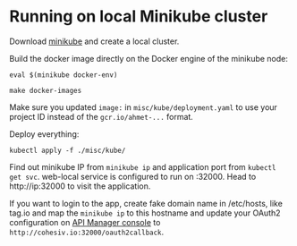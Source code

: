 # Running on local Minikube cluster

Download [minikube](https://github.com/kubernetes/minikube/) and create a local
cluster.

Build the docker image directly on the Docker engine of the minikube node:

    eval $(minikube docker-env)

    make docker-images

Make sure you updated `image:` in `misc/kube/deployment.yaml` to use your
project ID instead of the `gcr.io/ahmet-...` format.

Deploy everything:

    kubectl apply -f ./misc/kube/   

Find out minikube IP from `minikube ip` and application port from `kubectl get
svc`. web-local service is configured to run on :32000. Head to http://ip:32000
to visit the application.

If you want to login to the app, create fake domain name in /etc/hosts, like
tag.io and map the `minikube ip` to this hostname and update your OAuth2
configuration on [API Manager console](https://console.cloud.google.com/apis/dashboard)
to `http://cohesiv.io:32000/oauth2callback`.
